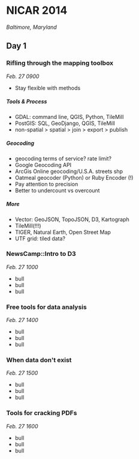# NICAR 2014
*Baltimore, Maryland*

## Day 1

### Rifling through the mapping toolbox
*Feb. 27 0900*

* Stay flexible with methods

##### Tools & Process

* GDAL: command line, QGIS, Python, TileMill
* PostGIS: SQL, GeoDjango, QGIS, TileMill
* non-spatial > spatial > join > export > publish

##### Geocoding

* geocoding terms of service? rate limit?
* Google Geocoding API
* ArcGis Online geocoding/U.S.A. streets shp
* Oatmeal geocoder (Python) or Ruby Encoder (!)
* Pay attention to precision
* Better to undercount vs overcount

##### More

* Vector: GeoJSON, TopoJSON, D3, Kartograph
* TileMill(!!!)
* TIGER, Natural Earth, Open Street Map
* UTF grid: tiled data?



### NewsCamp::Intro to D3
*Feb. 27 1000*

* bull
* bull 
* bull 

### Free tools for data analysis
*Feb. 27 1400*

* bull
* bull 
* bull

### When data don't exist
*Feb. 27 1500*

* bull
* bull 
* bull

### Tools for cracking PDFs
*Feb. 27 1600*

* bull
* bull 
* bull